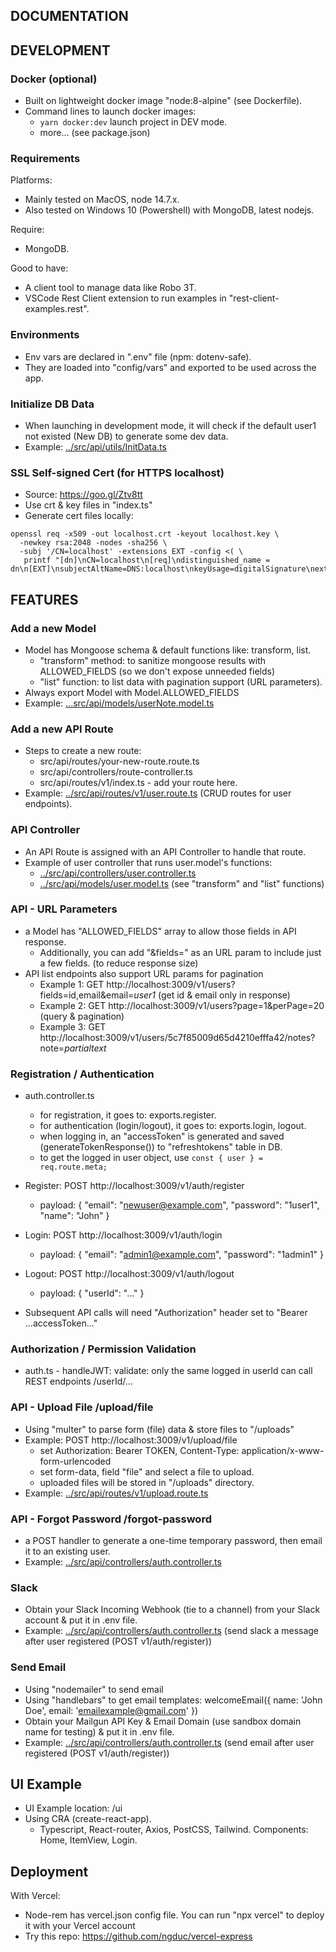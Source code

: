 ## DOCUMENTATION

## DEVELOPMENT

### Docker (optional)
- Built on lightweight docker image "node:8-alpine" (see Dockerfile).
- Command lines to launch docker images:
  - `yarn docker:dev` launch project in DEV mode.
  - more... (see package.json)

### Requirements
Platforms:
  - Mainly tested on MacOS, node 14.7.x.
  - Also tested on Windows 10 (Powershell) with MongoDB, latest nodejs.

Require:
  - MongoDB.

Good to have:
  - A client tool to manage data like Robo 3T.
  - VSCode Rest Client extension to run examples in "rest-client-examples.rest".

### Environments
- Env vars are declared in ".env" file (npm: dotenv-safe).
- They are loaded into "config/vars" and exported to be used across the app.

### Initialize DB Data
- When launching in development mode, it will check if the default user1 not existed (New DB) to generate some dev data.
- Example: [../src/api/utils/InitData.ts](../src/api/utils/InitData.ts)

### SSL Self-signed Cert (for HTTPS localhost)
- Source: https://goo.gl/Ztv8tt
- Use crt & key files in "index.ts"
- Generate cert files locally:
```
openssl req -x509 -out localhost.crt -keyout localhost.key \
  -newkey rsa:2048 -nodes -sha256 \
  -subj '/CN=localhost' -extensions EXT -config <( \
   printf "[dn]\nCN=localhost\n[req]\ndistinguished_name = dn\n[EXT]\nsubjectAltName=DNS:localhost\nkeyUsage=digitalSignature\nextendedKeyUsage=serverAuth")
```

## FEATURES

### Add a new Model
- Model has Mongoose schema & default functions like: transform, list.
  - "transform" method: to sanitize mongoose results with ALLOWED_FIELDS (so we don't expose unneeded fields)
  - "list" function: to list data with pagination support (URL parameters).
- Always export Model with Model.ALLOWED_FIELDS
- Example: [...src/api/models/userNote.model.ts](../src/api/models/userNote.model.ts)

### Add a new API Route
- Steps to create a new route:
  - src/api/routes/your-new-route.route.ts
  - src/api/controllers/route-controller.ts
  - src/api/routes/v1/index.ts - add your route here.
- Example: [../src/api/routes/v1/user.route.ts](../src/api/routes/v1/user.route.ts) (CRUD routes for user endpoints).

### API Controller
- An API Route is assigned with an API Controller to handle that route.
- Example of user controller that runs user.model's functions:
  - [../src/api/controllers/user.controller.ts](../src/api/controllers/user.controller.ts)
  - [../src/api/models/user.model.ts](../src/api/models/user.model.ts) (see "transform" and "list" functions)

### API - URL Parameters
- a Model has "ALLOWED_FIELDS" array to allow those fields in API response.
  - Additionally, you can add "&fields=" as an URL param to include just a few fields. (to reduce response size)
- API list endpoints also support URL params for pagination
  - Example 1: GET http://localhost:3009/v1/users?fields=id,email&email=*user1* (get id & email only in response)
  - Example 2: GET http://localhost:3009/v1/users?page=1&perPage=20 (query & pagination)
  - Example 3: GET http://localhost:3009/v1/users/5c7f85009d65d4210efffa42/notes?note=*partialtext*

### Registration / Authentication
- auth.controller.ts
  - for registration, it goes to: exports.register.
  - for authentication (login/logout), it goes to: exports.login, logout.
  - when logging in, an "accessToken" is generated and saved (generateTokenResponse()) to "refreshtokens" table in DB.
  - to get the logged in user object, use ```const { user } = req.route.meta;```

- Register: POST http://localhost:3009/v1/auth/register
  - payload: { "email": "newuser@example.com", "password": "1user1", "name": "John" }
- Login: POST http://localhost:3009/v1/auth/login
  - payload: { "email": "admin1@example.com", "password": "1admin1" }
- Logout: POST http://localhost:3009/v1/auth/logout
  - payload: { "userId": "..." }
- Subsequent API calls will need "Authorization" header set to "Bearer ...accessToken..."

### Authorization / Permission Validation
- auth.ts - handleJWT: validate: only the same logged in userId can call REST endpoints /userId/...

### API - Upload File /upload/file
- Using "multer" to parse form (file) data & store files to "/uploads"
- Example: POST http://localhost:3009/v1/upload/file
  - set Authorization: Bearer TOKEN, Content-Type: application/x-www-form-urlencoded
  - set form-data, field "file" and select a file to upload.
  - uploaded files will be stored in "/uploads" directory.
- Example: [../src/api/routes/v1/upload.route.ts](../src/api/routes/v1/upload.route.ts)

### API - Forgot Password /forgot-password
- a POST handler to generate a one-time temporary password, then email it to an existing user.
- Example: [../src/api/controllers/auth.controller.ts](../src/api/controllers/auth.controller.ts)

### Slack
- Obtain your Slack Incoming Webhook (tie to a channel) from your Slack account & put it in .env file.
- Example: [../src/api/controllers/auth.controller.ts](../src/api/controllers/auth.controller.ts) (send slack a message after user registered (POST v1/auth/register))

### Send Email
- Using "nodemailer" to send email
- Using "handlebars" to get email templates: welcomeEmail({ name: 'John Doe', email: 'emailexample@gmail.com' })
- Obtain your Mailgun API Key & Email Domain (use sandbox domain name for testing) & put it in .env file.
- Example: [../src/api/controllers/auth.controller.ts](../src/api/controllers/auth.controller.ts) (send email after user registered (POST v1/auth/register))

## UI Example

- UI Example location: /ui
- Using CRA (create-react-app).
  - Typescript, React-router, Axios, PostCSS, Tailwind. Components: Home, ItemView, Login.

## Deployment

With Vercel:
- Node-rem has vercel.json config file. You can run "npx vercel" to deploy it with your Vercel account
- Try this repo: https://github.com/ngduc/vercel-express